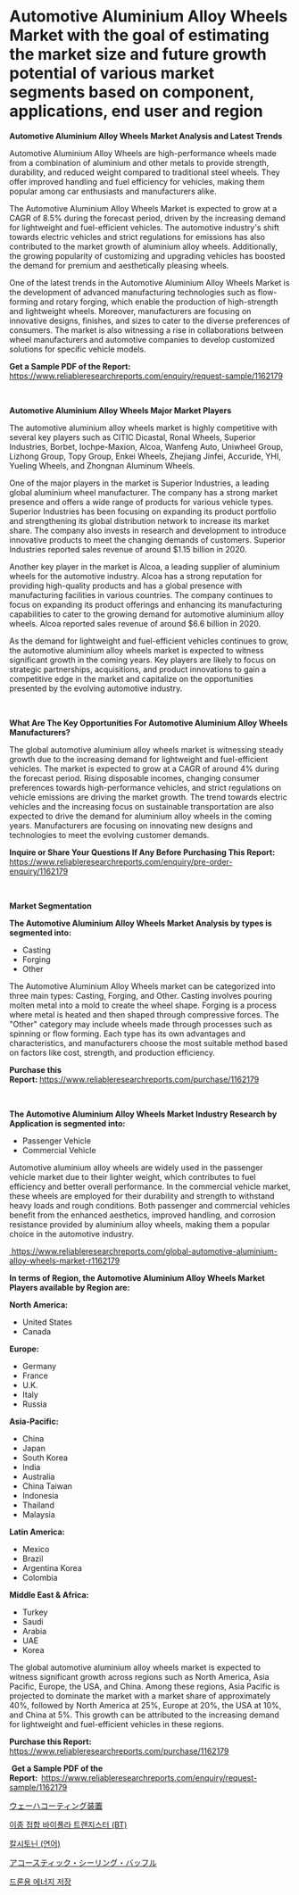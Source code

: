 <p><h1>Automotive Aluminium Alloy Wheels Market with the goal of estimating the market size and future growth potential of various market segments based on component, applications, end user and region</h1></p><p><strong>Automotive Aluminium Alloy Wheels Market Analysis and Latest Trends</strong></p>
<p><p>Automotive Aluminium Alloy Wheels are high-performance wheels made from a combination of aluminium and other metals to provide strength, durability, and reduced weight compared to traditional steel wheels. They offer improved handling and fuel efficiency for vehicles, making them popular among car enthusiasts and manufacturers alike.</p><p>The Automotive Aluminium Alloy Wheels Market is expected to grow at a CAGR of 8.5% during the forecast period, driven by the increasing demand for lightweight and fuel-efficient vehicles. The automotive industry's shift towards electric vehicles and strict regulations for emissions has also contributed to the market growth of aluminium alloy wheels. Additionally, the growing popularity of customizing and upgrading vehicles has boosted the demand for premium and aesthetically pleasing wheels.</p><p>One of the latest trends in the Automotive Aluminium Alloy Wheels Market is the development of advanced manufacturing technologies such as flow-forming and rotary forging, which enable the production of high-strength and lightweight wheels. Moreover, manufacturers are focusing on innovative designs, finishes, and sizes to cater to the diverse preferences of consumers. The market is also witnessing a rise in collaborations between wheel manufacturers and automotive companies to develop customized solutions for specific vehicle models.</p></p>
<p><strong>Get a Sample PDF of the Report:&nbsp;</strong> <a href="https://www.reliableresearchreports.com/enquiry/request-sample/1162179">https://www.reliableresearchreports.com/enquiry/request-sample/1162179</a></p>
<p>&nbsp;</p>
<p><strong>Automotive Aluminium Alloy Wheels Major Market Players</strong></p>
<p><p>The automotive aluminium alloy wheels market is highly competitive with several key players such as CITIC Dicastal, Ronal Wheels, Superior Industries, Borbet, Iochpe-Maxion, Alcoa, Wanfeng Auto, Uniwheel Group, Lizhong Group, Topy Group, Enkei Wheels, Zhejiang Jinfei, Accuride, YHI, Yueling Wheels, and Zhongnan Aluminum Wheels. </p><p>One of the major players in the market is Superior Industries, a leading global aluminium wheel manufacturer. The company has a strong market presence and offers a wide range of products for various vehicle types. Superior Industries has been focusing on expanding its product portfolio and strengthening its global distribution network to increase its market share. The company also invests in research and development to introduce innovative products to meet the changing demands of customers. Superior Industries reported sales revenue of around $1.15 billion in 2020.</p><p>Another key player in the market is Alcoa, a leading supplier of aluminium wheels for the automotive industry. Alcoa has a strong reputation for providing high-quality products and has a global presence with manufacturing facilities in various countries. The company continues to focus on expanding its product offerings and enhancing its manufacturing capabilities to cater to the growing demand for automotive aluminium alloy wheels. Alcoa reported sales revenue of around $6.6 billion in 2020.</p><p>As the demand for lightweight and fuel-efficient vehicles continues to grow, the automotive aluminium alloy wheels market is expected to witness significant growth in the coming years. Key players are likely to focus on strategic partnerships, acquisitions, and product innovations to gain a competitive edge in the market and capitalize on the opportunities presented by the evolving automotive industry.</p></p>
<p>&nbsp;</p>
<p><strong>What Are The Key Opportunities For Automotive Aluminium Alloy Wheels Manufacturers?</strong></p>
<p><p>The global automotive aluminium alloy wheels market is witnessing steady growth due to the increasing demand for lightweight and fuel-efficient vehicles. The market is expected to grow at a CAGR of around 4% during the forecast period. Rising disposable incomes, changing consumer preferences towards high-performance vehicles, and strict regulations on vehicle emissions are driving the market growth. The trend towards electric vehicles and the increasing focus on sustainable transportation are also expected to drive the demand for aluminium alloy wheels in the coming years. Manufacturers are focusing on innovating new designs and technologies to meet the evolving customer demands.</p></p>
<p><strong>Inquire or Share Your Questions If Any Before Purchasing This Report:</strong> <a href="https://www.reliableresearchreports.com/enquiry/pre-order-enquiry/1162179">https://www.reliableresearchreports.com/enquiry/pre-order-enquiry/1162179</a></p>
<p>&nbsp;</p>
<p><strong>Market Segmentation</strong></p>
<p><strong>The Automotive Aluminium Alloy Wheels Market Analysis by types is segmented into:</strong></p>
<p><ul><li>Casting</li><li>Forging</li><li>Other</li></ul></p>
<p><p>The Automotive Aluminium Alloy Wheels market can be categorized into three main types: Casting, Forging, and Other. Casting involves pouring molten metal into a mold to create the wheel shape. Forging is a process where metal is heated and then shaped through compressive forces. The "Other" category may include wheels made through processes such as spinning or flow forming. Each type has its own advantages and characteristics, and manufacturers choose the most suitable method based on factors like cost, strength, and production efficiency.</p></p>
<p><strong>Purchase this Report:&nbsp;</strong><a href="https://www.reliableresearchreports.com/purchase/1162179">https://www.reliableresearchreports.com/purchase/1162179</a></p>
<p>&nbsp;</p>
<p><strong>The Automotive Aluminium Alloy Wheels Market Industry Research by Application is segmented into:</strong></p>
<p><ul><li>Passenger Vehicle</li><li>Commercial Vehicle</li></ul></p>
<p><p>Automotive aluminium alloy wheels are widely used in the passenger vehicle market due to their lighter weight, which contributes to fuel efficiency and better overall performance. In the commercial vehicle market, these wheels are employed for their durability and strength to withstand heavy loads and rough conditions. Both passenger and commercial vehicles benefit from the enhanced aesthetics, improved handling, and corrosion resistance provided by aluminium alloy wheels, making them a popular choice in the automotive industry.</p></p>
<p><a href="https://www.reliableresearchreports.com/global-automotive-aluminium-alloy-wheels-market-r1162179">&nbsp;https://www.reliableresearchreports.com/global-automotive-aluminium-alloy-wheels-market-r1162179</a></p>
<p><strong>In terms of Region, the Automotive Aluminium Alloy Wheels Market Players available by Region are:</strong></p>
<p>
    <p> <strong> North America: </strong>
        <ul>
            <li>United States</li>
            <li>Canada</li>
        </ul>
        </p> 
    <p> <strong> Europe: </strong>
        <ul>
            <li>Germany</li>
            <li>France</li>
            <li>U.K.</li>
            <li>Italy</li>
            <li>Russia</li>
        </ul>
        </p> 
    <p> <strong> Asia-Pacific: </strong>
        <ul>
            <li>China</li>
            <li>Japan</li>
            <li>South Korea</li>
            <li>India</li>
            <li>Australia</li>
            <li>China Taiwan</li>
            <li>Indonesia</li>
            <li>Thailand</li>
            <li>Malaysia</li>
        </ul>
        </p> 
    <p> <strong> Latin America: </strong>
        <ul>
            <li>Mexico</li>
            <li>Brazil</li>
            <li>Argentina Korea</li>
            <li>Colombia</li>
        </ul>
        </p> 
    <p> <strong> Middle East & Africa: </strong>
        <ul>
            <li>Turkey</li>
            <li>Saudi</li>
            <li>Arabia</li>
            <li>UAE</li>
            <li>Korea</li>
        </ul>
    </p>
    </p>
<p><p>The global automotive aluminium alloy wheels market is expected to witness significant growth across regions such as North America, Asia Pacific, Europe, the USA, and China. Among these regions, Asia Pacific is projected to dominate the market with a market share of approximately 40%, followed by North America at 25%, Europe at 20%, the USA at 10%, and China at 5%. This growth can be attributed to the increasing demand for lightweight and fuel-efficient vehicles in these regions.</p></p>
<p><strong>Purchase this Report: </strong><a href="https://www.reliableresearchreports.com/purchase/1162179">https://www.reliableresearchreports.com/purchase/1162179</a></p>
<p>&nbsp;<strong>Get a Sample PDF of the Report:&nbsp;&nbsp;</strong><a href="https://www.reliableresearchreports.com/enquiry/request-sample/1162179">https://www.reliableresearchreports.com/enquiry/request-sample/1162179</a></p>
<p><strong></strong></p>
<p><p><a href="https://medium.com/@elmorunolfsson2023/%E3%82%A6%E3%82%A8%E3%83%8F%E3%83%BC%E5%A1%97%E8%A3%85%E8%A8%AD%E5%82%99%E3%81%AE%E5%B8%82%E5%A0%B4%E3%82%B7%E3%82%A7%E3%82%A2%E3%81%AE%E9%80%B2%E5%8C%96%E3%81%A8%E5%B8%82%E5%A0%B4%E6%88%90%E9%95%B7%E3%83%88%E3%83%AC%E3%83%B3%E3%83%89-2024%E5%B9%B4-2031%E5%B9%B4-90f24a1502c3">ウェーハコーティング装置</a></p><p><a href="https://github.com/nuekbpymrrz5/Market-Research-Report-List-2/blob/main/529851989494.md">이종 접합 바이폴라 트랜지스터 (BT)</a></p><p><a href="https://github.com/emakpiahsopiah/Market-Research-Report-List-1/blob/main/867173089493.md">칼시토닌 (연어)</a></p><p><a href="https://github.com/andym141978/Market-Research-Report-List-1/blob/main/206711198003.md">アコースティック・シーリング・バッフル</a></p><p><a href="https://medium.com/@ikeschumm04/%EB%93%9C%EB%A1%A0%EC%9A%A9-%EC%97%90%EB%84%88%EC%A7%80-%EC%A0%80%EC%9E%A5-%EC%8B%9C%EC%9E%A5-%EA%B7%9C%EB%AA%A8-cagr-%ED%8A%B8%EB%A0%8C%EB%93%9C-2024-2030-63f7840c7ed1">드론용 에너지 저장</a></p></p>